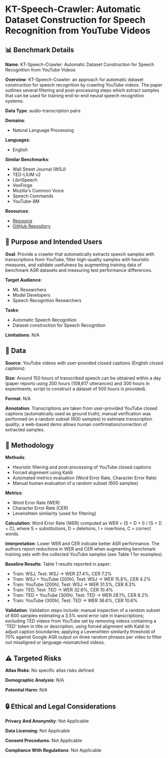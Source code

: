 # KT-Speech-Crawler: Automatic Dataset Construction for Speech Recognition from YouTube Videos

## 📊 Benchmark Details

**Name**: KT-Speech-Crawler: Automatic Dataset Construction for Speech Recognition from YouTube Videos

**Overview**: KT-Speech-Crawler: an approach for automatic dataset construction for speech recognition by crawling YouTube videos. The paper outlines several filtering and post-processing steps which extract samples that can be used for training end-to-end neural speech recognition systems.

**Data Type**: audio-transcription pairs

**Domains**:
- Natural Language Processing

**Languages**:
- English

**Similar Benchmarks**:
- Wall Street Journal (WSJ)
- TED-LIUM v2
- LibriSpeech
- VoxForge
- Mozilla's Common Voice
- Speech Commands
- YouTube-8M

**Resources**:
- [Resource](http://emnlp-demo.lakomkin.me/)
- [GitHub Repository](https://github.com/EgorLakomkin/KTSpeechCrawler)

## 🎯 Purpose and Intended Users

**Goal**: Provide a crawler that automatically extracts speech samples with transcriptions from YouTube, filter high-quality samples with heuristic measures, and validate usefulness by augmenting training data of benchmark ASR datasets and measuring test performance differences.

**Target Audience**:
- ML Researchers
- Model Developers
- Speech Recognition Researchers

**Tasks**:
- Automatic Speech Recognition
- Dataset construction for Speech Recognition

**Limitations**: N/A

## 💾 Data

**Source**: YouTube videos with user-provided closed captions (English closed captions).

**Size**: Around 150 hours of transcribed speech can be obtained within a day (paper reports using 200 hours (108,617 utterances) and 300 hours in experiments; script to construct a dataset of 500 hours is provided).

**Format**: N/A

**Annotation**: Transcriptions are taken from user-provided YouTube closed captions (automatically used as ground truth); manual verification was performed on a random subset (600 samples) to estimate transcription quality; a web-based demo allows human confirmation/correction of extracted samples.

## 🔬 Methodology

**Methods**:
- Heuristic filtering and post-processing of YouTube closed captions
- Forced alignment using Kaldi
- Automated metrics evaluation (Word Error Rate, Character Error Rate)
- Manual human evaluation of a random subset (600 samples)

**Metrics**:
- Word Error Rate (WER)
- Character Error Rate (CER)
- Levenshtein similarity (used for filtering)

**Calculation**: Word Error Rate (WER) computed as WER = (S + D + I) / (S + D + C), where S = substitutions, D = deletions, I = insertions, C = correct words.

**Interpretation**: Lower WER and CER indicate better ASR performance. The authors report reductions in WER and CER when augmenting benchmark training sets with the collected YouTube samples (see Table 1 for examples).

**Baseline Results**: Table 1 results reported in paper: 
- Train: WSJ, Test: WSJ -> WER 27.4%, CER 7.2%
- Train: WSJ + YouTube (200h), Test: WSJ -> WER 15.8%, CER 4.2%
- Train: YouTube (200h), Test: WSJ -> WER 31.5%, CER 8.3%
- Train: TED, Test: TED -> WER 32.6%, CER 10.4%
- Train: TED + YouTube (300h), Test: TED -> WER 28.1%, CER 8.2%
- Train: YouTube (300h), Test: TED -> WER 36.6%, CER 10.6%

**Validation**: Validation steps include: manual inspection of a random subset of 600 samples estimating a 3.5% word error rate in transcriptions; excluding TED videos from YouTube set by removing videos containing a 'TED' token in title or description; using forced alignment with Kaldi to adjust caption boundaries; applying a Levenshtein similarity threshold of 70% against Google ASR output on three random phrases per video to filter out misaligned or language-mismatched videos.

## ⚠️ Targeted Risks

**Atlas Risks**:
No specific atlas risks defined

**Demographic Analysis**: N/A

**Potential Harm**: N/A

## 🔒 Ethical and Legal Considerations

**Privacy And Anonymity**: Not Applicable

**Data Licensing**: Not Applicable

**Consent Procedures**: Not Applicable

**Compliance With Regulations**: Not Applicable
